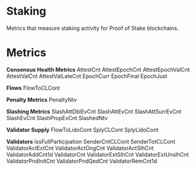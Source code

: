 # Staking
Metrics that measure staking activity for Proof of Stake blockchains.

# Metrics

**Consensus Health Metrics**
AttestCnt
AttestEpochCnt
AttestEpochValCnt
AttestValCnt
AttestValLateCnt
EpochCurr
EpochFinal
EpochJust

**Flows**
FlowToCLCont

**Penalty Metrics**
PenaltyNtv

**Slashing Metrics**
SlashAttDblEvCnt
SlashAttEvCnt
SlashAttSurrEvCnt
SlashEvCnt
SlashPropEvCnt
SlashedNtv

**Validator Supply**
FlowToLidoCont
SplyCLCont
SplyLidoCont

**Validators**
IssFullParticipation
SenderCntCLCont
SenderTotCLCont
ValidatorActExtCnt
ValidatorActOngCnt
ValidatorActSlhCnt
ValidatorAddCnt1d
ValidatorCnt
ValidatorExtSlhCnt
ValidatorExtUnslhCnt
ValidatorPndInitCnt
ValidatorPndQedCnt
ValidatorRemCnt1d